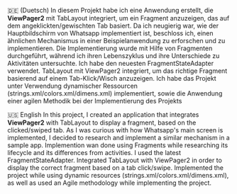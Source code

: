 🇩🇪 (Duetsch)
In diesem Projekt habe ich eine Anwendung erstellt, die **ViewPager2** mit TabLayout integriert, um ein Fragment anzuzeigen, das auf dem angeklickten/gewischten Tab basiert.
Da ich neugierig war, wie der Hauptbildschirm von Whatsapp implementiert ist, beschloss ich, einen ähnlichen Mechanismus in einer Beispielanwendung zu erforschen und zu implementieren.
Die Implementierung wurde mit Hilfe von Fragmenten durchgeführt, während ich ihren Lebenszyklus und ihre Unterschiede zu Aktivitäten untersuchte.
Ich habe den neuesten FragmentStateAdapter verwendet.
TabLayout mit ViewPager2 integriert, um das richtige Fragment basierend auf einem Tab-Klick/Wisch anzuzeigen.
Ich habe das Projekt unter Verwendung dynamischer Ressourcen (strings.xml/colors.xml/dimens.xml) implementiert,
sowie die Anwendung einer agilen Methodik bei der Implementierung des Projekts

🇺🇸 English
In this project, I created an application that integrates **ViewPager2** with TabLayout to display a fragment, based on the clicked/swiped tab.
As I was curious with how Whatsapp's main screen is implemented, I decided to research and implement a similar mechanism in a sample app.
Implemention wan done using Fragments while researching its lifecycle and its differences from activities.
I used the latest FragmentStateAdapter.
Integrated TabLayout with ViewPager2 in order to display the correct fragment based on a tab click/swipe.
Implemented the project while using dynamic resources (strings.xml/colors.xml/dimens.xml),
as well as used an Agile methodology while implementing the project.
